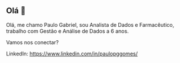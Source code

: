## Olá 👋

Olá, me chamo Paulo Gabriel, sou Analista de Dados e Farmacêutico, trabalho com Gestão e Análise de Dados a 6 anos.

Vamos nos conectar?

LinkedIn: https://www.linkedin.com/in/paulopggomes/

